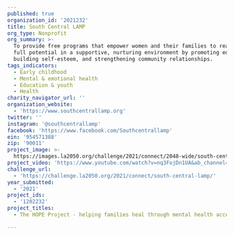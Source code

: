 ```yaml
---
published: true
organization_id: '2021232'
title: South Central LAMP
org_type: Nonprofit
org_summary: >-
  To provide free programs that empower women and their families to reach their
  full potential in a supportive, nurturing environment by promoting education,
  building self-esteem, and strengthening community relationships.
tags_indicators:
  - Early childhood
  - Mental & emotional health
  - Education & youth
  - Health
charity_navigator_url: ''
organization_website:
  - 'https://www.southcentrallamp.org'
twitter: ''
instagram: '@southcentrallamp'
facebook: 'https://www.facebook.com/Southcentrallamp'
ein: '954571388'
zip: '90011'
project_image: >-
  https://images.la2050.org/challenge/2021/connect/2048-wide/south-central-lamp.jpg
project_video: 'https://www.youtube.com/watch?v=nq3FojDn1UA&ab_channel=CeciliaBrizuela'
challenge_url:
  - 'https://challenge.la2050.org/2021/connect/south-central-lamp/'
year_submitted:
  - '2021'
project_ids:
  - '1202232'
project_titles:
  - The HOPE Project - helping families heal through mental health access.

---
```


